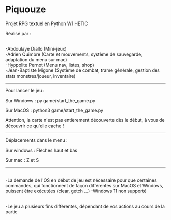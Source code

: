 # Piquouze
Projet RPG textuel en Python W1 HETIC

Réalisé par :

<br /> -Abdoulaye Diallo        (Mini-jeux)
<br /> -Adrien Quimbre          (Carte et mouvements, système de sauvegarde, adaptation du menu sur mac)
<br /> -Hyppolite Pernot        (Menu nav, listes, shop)
<br /> -Jean-Baptiste Migone    (Système de combat, trame générale, gestion des stats monstres/joueur, inventaire)
______________________________________

Pour lancer le jeu :

Sur Windows :
    py game/start_the_game.py

Sur MacOS : 
    python3 game/start_the_game.py


Attention, la carte n'est pas entièrement découverte dès le début, à vous de découvrir ce qu'elle cache !
______________________________________

Déplacements dans le menu :

Sur windows :
   Flèches haut et bas

Sur mac :
   Z et S
______________________________________
<br /> -La demande de l'OS en début de jeu est nécessaire pour que certaines commandes, qui fonctionnent de façon différentes sur MacOS et Windows, puissent être exécutées (clear, getch ...)
-Windows 11 non supporté 

<br /> -Le jeu a plusieurs fins différentes, dépendant de vos actions au cours de la partie
